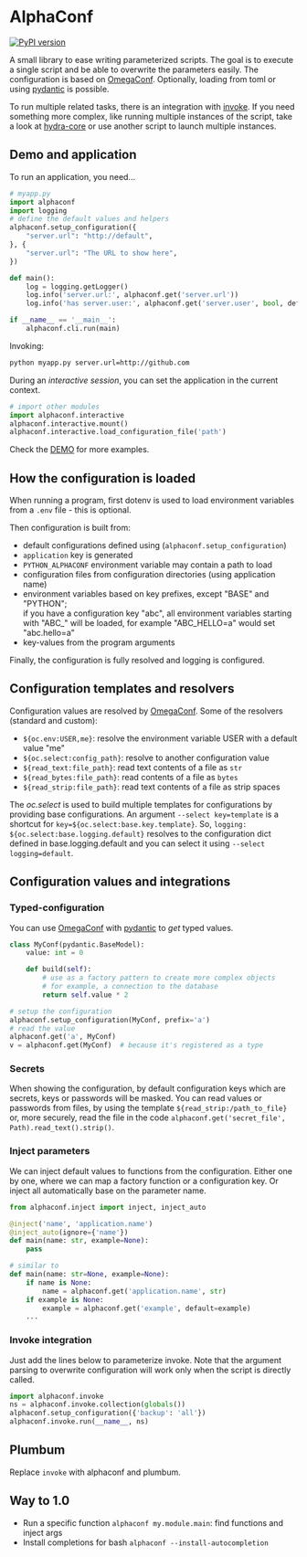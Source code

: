 # AlphaConf

[![PyPI version](https://badge.fury.io/py/alphaconf.svg)](https://pypi.org/project/alphaconf/)

A small library to ease writing parameterized scripts.
The goal is to execute a single script and be able to overwrite the parameters
easily.
The configuration is based on [OmegaConf].
Optionally, loading from toml or using [pydantic] is possible.

To run multiple related tasks, there is an integration with
[invoke](https://www.pyinvoke.org).
If you need something more complex, like running multiple instances of the
script, take a look at [hydra-core](https://hydra.cc) or use another script
to launch multiple instances.

## Demo and application

To run an application, you need...

```python
# myapp.py
import alphaconf
import logging
# define the default values and helpers
alphaconf.setup_configuration({
    "server.url": "http://default",
}, {
    "server.url": "The URL to show here",
})

def main():
    log = logging.getLogger()
    log.info('server.url:', alphaconf.get('server.url'))
    log.info('has server.user:', alphaconf.get('server.user', bool, default=False))

if __name__ == '__main__':
    alphaconf.cli.run(main)
```

Invoking:
```bash
python myapp.py server.url=http://github.com
```

During an *interactive session*, you can set the application in the current
context.
```python
# import other modules
import alphaconf.interactive
alphaconf.interactive.mount()
alphaconf.interactive.load_configuration_file('path')
```

Check the [DEMO](./demo.ipynb) for more examples.

## How the configuration is loaded

When running a program, first dotenv is used to load environment variables
from a `.env` file - this is optional.

Then configuration is built from:

- default configurations defined using (`alphaconf.setup_configuration`)
- `application` key is generated
- `PYTHON_ALPHACONF` environment variable may contain a path to load
- configuration files from configuration directories (using application name)
- environment variables based on key prefixes,
  except "BASE" and "PYTHON"; \
  if you have a configuration key "abc", all environment variables starting
  with "ABC_" will be loaded, for example "ABC_HELLO=a" would set "abc.hello=a"
- key-values from the program arguments

Finally, the configuration is fully resolved and logging is configured.

## Configuration templates and resolvers

Configuration values are resolved by [OmegaConf].
Some of the resolvers (standard and custom):
- `${oc.env:USER,me}`: resolve the environment variable USER
  with a default value "me"
- `${oc.select:config_path}`: resolve to another configuration value
- `${read_text:file_path}`: read text contents of a file as `str`
- `${read_bytes:file_path}`: read contents of a file as `bytes`
- `${read_strip:file_path}`: read text contents of a file as strip spaces

The *oc.select* is used to build multiple templates for configurations
by providing base configurations.
An argument `--select key=template` is a shortcut for
`key=${oc.select:base.key.template}`.
So, `logging: ${oc.select:base.logging.default}` resolves to the configuration
dict defined in base.logging.default and you can select it using
`--select logging=default`.

## Configuration values and integrations

### Typed-configuration

You can use [OmegaConf] with [pydantic] to *get* typed values.
```python
class MyConf(pydantic.BaseModel):
    value: int = 0

    def build(self):
        # use as a factory pattern to create more complex objects
        # for example, a connection to the database
        return self.value * 2

# setup the configuration
alphaconf.setup_configuration(MyConf, prefix='a')
# read the value
alphaconf.get('a', MyConf)
v = alphaconf.get(MyConf)  # because it's registered as a type
```

### Secrets

When showing the configuration, by default configuration keys which are
secrets, keys or passwords will be masked.
You can read values or passwords from files, by using the template
`${read_strip:/path_to_file}`
or, more securely, read the file in the code
`alphaconf.get('secret_file', Path).read_text().strip()`.

### Inject parameters

We can inject default values to functions from the configuration.
Either one by one, where we can map a factory function or a configuration key.
Or inject all automatically base on the parameter name.

```python
from alphaconf.inject import inject, inject_auto

@inject('name', 'application.name')
@inject_auto(ignore={'name'})
def main(name: str, example=None):
    pass

# similar to
def main(name: str=None, example=None):
    if name is None:
        name = alphaconf.get('application.name', str)
    if example is None:
        example = alphaconf.get('example', default=example)
    ...
```

### Invoke integration

Just add the lines below to parameterize invoke.
Note that the argument parsing to overwrite configuration will work only
when the script is directly called.

```python
import alphaconf.invoke
ns = alphaconf.invoke.collection(globals())
alphaconf.setup_configuration({'backup': 'all'})
alphaconf.invoke.run(__name__, ns)
```

## Plumbum
Replace `invoke` with alphaconf and plumbum.

## Way to 1.0
- Run a specific function `alphaconf my.module.main`:
  find functions and inject args
- Install completions for bash `alphaconf --install-autocompletion`

[OmegaConf]: https://omegaconf.readthedocs.io/
[pydantic]: https://docs.pydantic.dev/latest/
